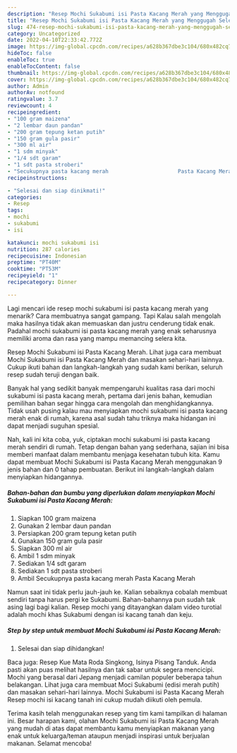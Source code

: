 ```yaml
---
description: "Resep Mochi Sukabumi isi Pasta Kacang Merah yang Menggugah Selera , Lezat Sekali"
title: "Resep Mochi Sukabumi isi Pasta Kacang Merah yang Menggugah Selera , Lezat Sekali"
slug: 474-resep-mochi-sukabumi-isi-pasta-kacang-merah-yang-menggugah-selera-lezat-sekali
category: Uncategorized
date: 2022-04-10T22:33:42.772Z
image: https://img-global.cpcdn.com/recipes/a628b367dbe3c104/680x482cq70/mochi-sukabumi-isi-pasta-kacang-merah-foto-resep-utama.jpg
hideToc: false
enableToc: true
enableTocContent: false
thumbnail: https://img-global.cpcdn.com/recipes/a628b367dbe3c104/680x482cq70/mochi-sukabumi-isi-pasta-kacang-merah-foto-resep-utama.jpg
cover: https://img-global.cpcdn.com/recipes/a628b367dbe3c104/680x482cq70/mochi-sukabumi-isi-pasta-kacang-merah-foto-resep-utama.jpg
author: Admin
authorAv: notfound
ratingvalue: 3.7
reviewcount: 4
recipeingredient:
- "100 gram maizena"
- "2 lembar daun pandan"
- "200 gram tepung ketan putih"
- "150 gram gula pasir"
- "300 ml air"
- "1 sdm minyak"
- "1/4 sdt garam"
- "1 sdt pasta stroberi"
- "Secukupnya pasta kacang merah                      Pasta Kacang Merah"
recipeinstructions:

- "Selesai dan siap dinikmati!"
categories:
- Resep
tags:
- mochi
- sukabumi
- isi

katakunci: mochi sukabumi isi 
nutrition: 287 calories
recipecuisine: Indonesian
preptime: "PT40M"
cooktime: "PT53M"
recipeyield: "1"
recipecategory: Dinner

---
```



Lagi mencari ide resep mochi sukabumi isi pasta kacang merah yang menarik? Cara membuatnya sangat gampang. Tapi Kalau salah mengolah maka hasilnya tidak akan memuaskan dan justru cenderung tidak enak. Padahal mochi sukabumi isi pasta kacang merah yang enak seharusnya memiliki aroma dan rasa yang mampu memancing selera kita.


Resep Mochi Sukabumi isi Pasta Kacang Merah. Lihat juga cara membuat Mochi Sukabumi isi Pasta Kacang Merah dan masakan sehari-hari lainnya. Cukup ikuti bahan dan langkah-langkah yang sudah kami berikan, seluruh resep sudah teruji dengan baik.

Banyak hal yang sedikit banyak mempengaruhi kualitas rasa dari mochi sukabumi isi pasta kacang merah, pertama dari jenis bahan, kemudian pemilihan bahan segar hingga cara mengolah dan menghidangkannya. Tidak usah pusing kalau mau menyiapkan mochi sukabumi isi pasta kacang merah enak di rumah, karena asal sudah tahu triknya maka hidangan ini dapat menjadi suguhan spesial.


Nah, kali ini kita coba, yuk, ciptakan mochi sukabumi isi pasta kacang merah sendiri di rumah. Tetap dengan bahan yang sederhana, sajian ini bisa memberi manfaat dalam membantu menjaga kesehatan tubuh kita. Kamu dapat membuat Mochi Sukabumi isi Pasta Kacang Merah menggunakan 9 jenis bahan dan 0 tahap pembuatan. Berikut ini langkah-langkah dalam menyiapkan hidangannya.

<!--inarticleads1-->

##### Bahan-bahan dan bumbu yang diperlukan dalam menyiapkan Mochi Sukabumi isi Pasta Kacang Merah:

1. Siapkan 100 gram maizena
1. Gunakan 2 lembar daun pandan
1. Persiapkan 200 gram tepung ketan putih
1. Gunakan 150 gram gula pasir
1. Siapkan 300 ml air
1. Ambil 1 sdm minyak
1. Sediakan 1/4 sdt garam
1. Sediakan 1 sdt pasta stroberi
1. Ambil Secukupnya pasta kacang merah                      Pasta Kacang Merah


Namun saat ini tidak perlu jauh-jauh ke. Kalian sebaiknya cobalah membuat sendiri tanpa harus pergi ke Sukabumi. Bahan-bahannya pun sudah tak asing lagi bagi kalian. Resep mochi yang ditayangkan dalam video turotial adalah mochi khas Sukabumi dengan isi kacang tanah dan keju. 

<!--inarticleads2-->

##### Step by step untuk membuat Mochi Sukabumi isi Pasta Kacang Merah:


1. Selesai dan siap dihidangkan!

Baca juga: Resep Kue Mata Roda Singkong, Isinya Pisang Tanduk. Anda pasti akan puas melihat hasilnya dan tak sabar untuk segera mencicipi. Mochi yang berasal dari Jepang menjadi camilan populer beberapa tahun belakangan. Lihat juga cara membuat Moci Sukabumi (edisi merah putih) dan masakan sehari-hari lainnya. Mochi Sukabumi isi Pasta Kacang Merah Resep mochi isi kacang tanah ini cukup mudah diikuti oleh pemula. 

Terima kasih telah menggunakan resep yang tim kami tampilkan di halaman ini. Besar harapan kami, olahan Mochi Sukabumi isi Pasta Kacang Merah yang mudah di atas dapat membantu kamu menyiapkan makanan yang enak untuk keluarga/teman ataupun menjadi inspirasi untuk berjualan makanan. Selamat mencoba!
